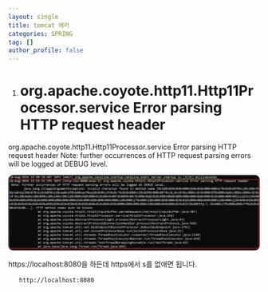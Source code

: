 ```yaml
---
layout: single
title: tomcat 에러
categories: SPRING
tag: []
author_profile: false
---
```


1. # org.apache.coyote.http11.Http11Processor.service Error parsing HTTP request header
org.apache.coyote.http11.Http11Processor.service Error parsing HTTP request header
 Note: further occurrences of HTTP request parsing errors will be logged at DEBUG level.

<img src="../../imgs/spring/tomcaterror1.png" style="border:3px solid block;border-radius:9px;width:800px">   

https://localhost:8080을 하든데 https에서 s를 없애면 됩니다.   
```
   http://localhost:8080
```